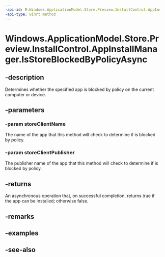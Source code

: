 ```yaml
---
-api-id: M:Windows.ApplicationModel.Store.Preview.InstallControl.AppInstallManager.IsStoreBlockedByPolicyAsync(System.String,System.String)
-api-type: winrt method
---
```


<!-- Method syntax
public Windows.Foundation.IAsyncOperation<bool> IsStoreBlockedByPolicyAsync(System.String storeClientName, System.String storeClientPublisher)
-->

# Windows.ApplicationModel.Store.Preview.InstallControl.AppInstallManager.IsStoreBlockedByPolicyAsync

## -description
Determines whether the specified app is blocked by policy on the current computer or device.

## -parameters
### -param storeClientName
The name of the app that this method will check to determine if is blocked by policy.

### -param storeClientPublisher
The publisher name of the app that this method will check to determine if is blocked by policy.

## -returns
An asynchronous operation that, on successful completion, returns true if the app can be installed; otherwise false.

## -remarks

## -examples

## -see-also
